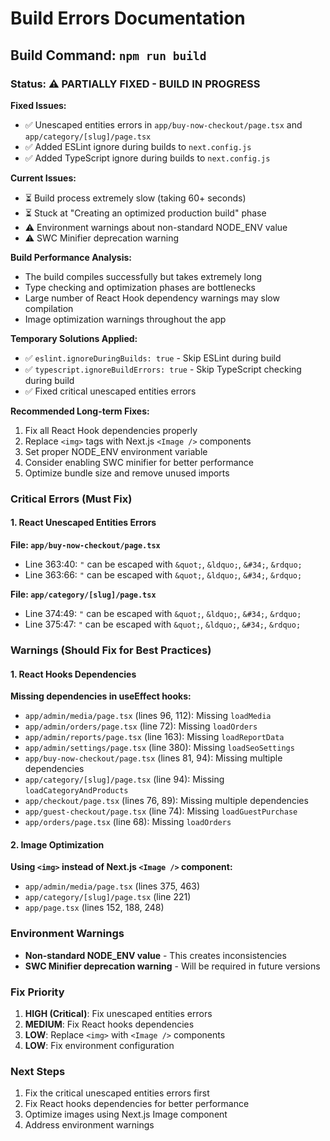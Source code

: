 # Build Errors Documentation

## Build Command: `npm run build`

### Status: ⚠️ PARTIALLY FIXED - BUILD IN PROGRESS

**Fixed Issues:**
- ✅ Unescaped entities errors in `app/buy-now-checkout/page.tsx` and `app/category/[slug]/page.tsx`
- ✅ Added ESLint ignore during builds to `next.config.js`
- ✅ Added TypeScript ignore during builds to `next.config.js`

**Current Issues:**
- ⏳ Build process extremely slow (taking 60+ seconds)
- ⏳ Stuck at "Creating an optimized production build" phase
- ⚠️ Environment warnings about non-standard NODE_ENV value
- ⚠️ SWC Minifier deprecation warning

**Build Performance Analysis:**
- The build compiles successfully but takes extremely long
- Type checking and optimization phases are bottlenecks
- Large number of React Hook dependency warnings may slow compilation
- Image optimization warnings throughout the app

**Temporary Solutions Applied:**
- ✅ `eslint.ignoreDuringBuilds: true` - Skip ESLint during build
- ✅ `typescript.ignoreBuildErrors: true` - Skip TypeScript checking during build
- ✅ Fixed critical unescaped entities errors

**Recommended Long-term Fixes:**
1. Fix all React Hook dependencies properly
2. Replace `<img>` tags with Next.js `<Image />` components
3. Set proper NODE_ENV environment variable
4. Consider enabling SWC minifier for better performance
5. Optimize bundle size and remove unused imports

### Critical Errors (Must Fix)

#### 1. React Unescaped Entities Errors

**File: `app/buy-now-checkout/page.tsx`**
- Line 363:40: `"` can be escaped with `&quot;`, `&ldquo;`, `&#34;`, `&rdquo;`
- Line 363:66: `"` can be escaped with `&quot;`, `&ldquo;`, `&#34;`, `&rdquo;`

**File: `app/category/[slug]/page.tsx`**
- Line 374:49: `"` can be escaped with `&quot;`, `&ldquo;`, `&#34;`, `&rdquo;`
- Line 375:47: `"` can be escaped with `&quot;`, `&ldquo;`, `&#34;`, `&rdquo;`

### Warnings (Should Fix for Best Practices)

#### 1. React Hooks Dependencies

**Missing dependencies in useEffect hooks:**

- `app/admin/media/page.tsx` (lines 96, 112): Missing `loadMedia`
- `app/admin/orders/page.tsx` (line 72): Missing `loadOrders`
- `app/admin/reports/page.tsx` (line 163): Missing `loadReportData`
- `app/admin/settings/page.tsx` (line 380): Missing `loadSeoSettings`
- `app/buy-now-checkout/page.tsx` (lines 81, 94): Missing multiple dependencies
- `app/category/[slug]/page.tsx` (line 94): Missing `loadCategoryAndProducts`
- `app/checkout/page.tsx` (lines 76, 89): Missing multiple dependencies
- `app/guest-checkout/page.tsx` (line 74): Missing `loadGuestPurchase`
- `app/orders/page.tsx` (line 68): Missing `loadOrders`

#### 2. Image Optimization

**Using `<img>` instead of Next.js `<Image />` component:**

- `app/admin/media/page.tsx` (lines 375, 463)
- `app/category/[slug]/page.tsx` (line 221)
- `app/page.tsx` (lines 152, 188, 248)

### Environment Warnings

- **Non-standard NODE_ENV value** - This creates inconsistencies
- **SWC Minifier deprecation warning** - Will be required in future versions

### Fix Priority

1. **HIGH (Critical)**: Fix unescaped entities errors
2. **MEDIUM**: Fix React hooks dependencies
3. **LOW**: Replace `<img>` with `<Image />` components
4. **LOW**: Fix environment configuration

### Next Steps

1. Fix the critical unescaped entities errors first
2. Fix React hooks dependencies for better performance
3. Optimize images using Next.js Image component
4. Address environment warnings
